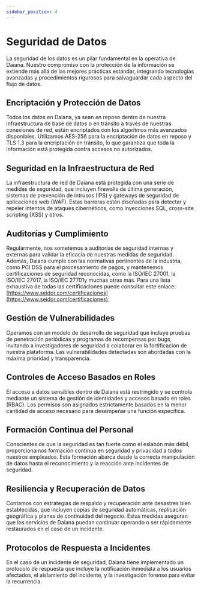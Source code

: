 ```yaml
---
sidebar_position: 4
---
```


# Seguridad de Datos

La seguridad de los datos es un pilar fundamental en la operativa de Daiana. Nuestro compromiso con la protección de la información se extiende más allá de las mejores prácticas estándar, integrando tecnologías avanzadas y procedimientos rigurosos para salvaguardar cada aspecto del flujo de datos.

## Encriptación y Protección de Datos

Todos los datos en Daiana, ya sean en reposo dentro de nuestra infraestructura de base de datos o en tránsito a través de nuestras conexiones de red, están encriptados con los algoritmos más avanzados disponibles. Utilizamos AES-256 para la encriptación de datos en reposo y TLS 1.3 para la encriptación en tránsito, lo que garantiza que toda la información está protegida contra accesos no autorizados.

## Seguridad en la Infraestructura de Red

La infraestructura de red de Daiana está protegida con una serie de medidas de seguridad, que incluyen firewalls de última generación, sistemas de prevención de intrusos (IPS) y gateways de seguridad de aplicaciones web (WAF). Estas barreras están diseñadas para detectar y repeler intentos de ataques cibernéticos, como inyecciones SQL, cross-site scripting (XSS) y otros.

## Auditorías y Cumplimiento

Regularmente, nos sometemos a auditorías de seguridad internas y externas para validar la eficacia de nuestras medidas de seguridad. Además, Daiana cumple con las normativas pertinentes de la industria, como PCI DSS para el procesamiento de pagos, y mantenemos certificaciones de seguridad reconocidas, como la ISO/IEC 27001, la ISO/IEC 27017, la ISO/IEC 27701y muchas otras más. Para una lista exhaustiva de todas las certificaciones puede consultar este enlace: [https://www.seidor.com/certificaciones](https://www.seidor.com/certificaciones) 

## Gestión de Vulnerabilidades

Operamos con un modelo de desarrollo de seguridad que incluye pruebas de penetración periódicas y programas de recompensas por bugs, invitando a investigadores de seguridad a colaborar en la fortificación de nuestra plataforma. Las vulnerabilidades detectadas son abordadas con la máxima prioridad y transparencia.

## Controles de Acceso Basados en Roles

El acceso a datos sensibles dentro de Daiana está restringido y se controla mediante un sistema de gestión de identidades y accesos basado en roles (RBAC). Los permisos son asignados estrictamente basados en la menor cantidad de acceso necesario para desempeñar una función específica.

## Formación Continua del Personal

Conscientes de que la seguridad es tan fuerte como el eslabón más débil, proporcionamos formación continua en seguridad y privacidad a todos nuestros empleados. Esta formación abarca desde la correcta manipulación de datos hasta el reconocimiento y la reacción ante incidentes de seguridad.

## Resiliencia y Recuperación de Datos

Contamos con estrategias de respaldo y recuperación ante desastres bien establecidas, que incluyen copias de seguridad automáticas, replicación geográfica y planes de continuidad del negocio. Estas medidas aseguran que los servicios de Daiana puedan continuar operando o ser rápidamente restaurados en el caso de un incidente.

## Protocolos de Respuesta a Incidentes

En el caso de un incidente de seguridad, Daiana tiene implementado un protocolo de respuesta que incluye la notificación inmediata a los usuarios afectados, el aislamiento del incidente, y la investigación forense para evitar la recurrencia.